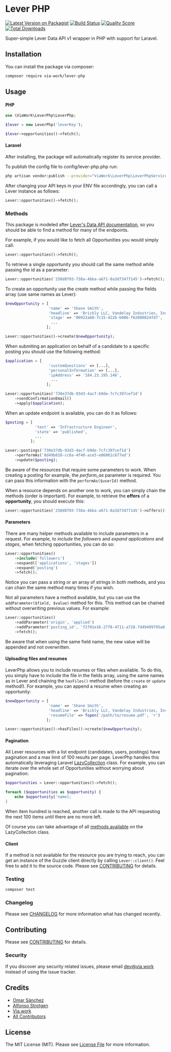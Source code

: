 # Lever PHP

[![Latest Version on Packagist](https://img.shields.io/packagist/v/via-work/lever-php?style=flat-square)](https://packagist.org/packages/via-work/lever-php)
[![Build Status](https://img.shields.io/travis/via-work/lever-php/master.svg?style=flat-square)](https://travis-ci.org/via-work/lever-php)
[![Quality Score](https://img.shields.io/scrutinizer/g/via-work/lever-php.svg?style=flat-square)](https://scrutinizer-ci.com/g/via-work/lever-php)
[![Total Downloads](https://img.shields.io/packagist/dt/via-work/lever-php.svg?style=flat-square)](https://packagist.org/packages/via-work/lever-php)

Super-simple Lever Data API v1 wrapper in PHP with support for Laravel.

## Installation

You can install the package via composer:

```bash
composer require via-work/lever-php
```

## Usage

#### PHP

``` php
use \ViaWork\LeverPhp\LeverPhp;

$lever = new LeverPhp('leverKey');

$lever->opportunities()->fetch();

```

#### Laravel

After installing, the package will automatically register its service provider.

To publish the config file to config/lever-php.php run:

``` bash
php artisan vendor:publish --provider="ViaWork\LeverPhp\LeverPhpServiceProvider"
```

After changing your API keys in your ENV file accordingly, you can call a Lever instance as follows:

``` php
Lever::opportunities()->fetch();
```

### Methods

This package is modeled after [Lever's Data API documentation](https://hire.lever.co/developer/documentation), so you should be able to find a method for many of the endpoints.

For example, if you would like to fetch all Opportunities you would simply call:
 
 ``` php
 Lever::opportunities()->fetch();
```


To retrieve a single opportunity you should call the same method while passing the id as a parameter: 

``` php
Lever::opportunities('250d8f03-738a-4bba-a671-8a3d73477145')->fetch();
```

To create an opportunity use the create method while passing the fields array (use same names as Lever):

``` php
$newOpportunity = [
                   'name' => 'Shane Smith',
                   'headline' => 'Brickly LLC, Vandelay Industries, Inc, Central Perk',
                   'stage' => '00922a60-7c15-422b-b086-f62000824fd7',
                    ...
                  ];

Lever::opportunities()->create($newOpportunity);
```

When submiting an application on behalf of a candidate to a specific posting you should use the following method:
 
``` php
$application = [
                   'customQuestions' => [...],
                   'personalInformation' => [...],
                   'ipAddress' => '184.23.195.146',
                    ...
                  ];

Lever::opportunities('730e37db-93d3-4acf-b9de-7cfc397cef1d')
    ->sendConfirmationEmail()
    ->apply($application);
```


When an update endpoint is available, you can do it as follows:

``` php
$posting = [
             'text' => 'Infrastructure Engineer',
             'state' => 'published',
             ...
           ];

Lever::postings('730e37db-93d3-4acf-b9de-7cfc397cef1d')
    ->performAs('8d49b010-cc6a-4f40-ace5-e86061c677ed')
    ->update($posting);
```

Be aware of the resources that require some parameters to work. When creating a posting for example, the _perform_as_ parameter is required. You can pass this information with the `performAs($userId)` method.

When a resource depends on another one to work, you can simply chain the methods (order is important). For example, to retrieve the **offers** of a **opportunity**, you should execute this:

``` php
Lever::opportunities('250d8f03-738a-4bba-a671-8a3d73477145')->offers()->fetch();
```



#### Parameters

There are many helper methods available to include parameters in a request. For example, to _include_ the _followers_ and _expand applications_ and _stages_, when fetching opportunities, you can do so:

```php
Lever::opportunities()
    ->include('followers')
    ->expand(['applications', 'stages'])
    ->expand('posting')
    ->fetch();
```

Notice you can pass a string or an array of strings in both methods, and you can chain the same method many times if you wish. 

Not all parameters have a method available, but you can use the `addParameter($field, $value)` method for this. This method can be chained without overwriting previous values. For example:

 ```php
 Lever::opportunities()
     ->addParameter('origin', 'applied')
     ->addParameter('posting_id', 'f2f01e16-27f8-4711-a728-7d49499795a0')
     ->fetch();
 ```
Be aware that when using the same field name, the new value will be appended and not overwritten. 

#### Uploading files and resumes

LeverPhp allows you to include resumes or files when available. To do this, you simply have to include the file in the fields array, using the same names as in Lever and chaining the `hasFiles()` method (before the `create` or `update` method!). For example, you can append a resume when creating an opportunity: 


``` php
$newOpportunity = [
                   'name' => 'Shane Smith',
                   'headline' => 'Brickly LLC, Vandelay Industries, Inc, Central Perk',
                   'resumeFile' => fopen('/path/to/resume.pdf', 'r')
                  ];

Lever::opportunities()->hasFiles()->create($newOpportunity);
```

#### Pagination

All Lever resources with a list endpoint (candidates, users, postings) have pagination and a max limit of 100 results per page. LeverPhp handles this automatically leveraging Laravel [LazyCollection](https://laravel.com/docs/6.x/collections#lazy-collections) class. For example, you can iterate over the whole set of Opportunities without worrying about pagination:

 ``` php
 $opportunities = Lever::opportunities()->fetch();

 foreach ($opportunities as $opportunity) {
     echo $opportunity['name];
 }
``` 

When item hundred is reached, another call is made to the API requesting the next 100 items until there are no more left.

Of course you can take advantage of all [methods available](https://laravel.com/docs/6.x/collections#the-enumerable-contract) on the LazyCollection class. 

#### Client

If a method is not available for the resource you are trying to reach, you can get an instance of the Guzzle client directly by calling `Lever::client()`. Feel free to add it to the source code. Please see [CONTRIBUTING](CONTRIBUTING.md) for details.


### Testing

``` bash
composer test
```

### Changelog

Please see [CHANGELOG](CHANGELOG.md) for more information what has changed recently.

## Contributing


Please see [CONTRIBUTING](CONTRIBUTING.md) for details.

### Security

If you discover any security related issues, please email dev@via.work instead of using the issue tracker.

## Credits

- [Omar Sánchez](https://github.com/omarsancas)
- [Alfonso Strotgen](https://github.com/strotgen)
- [Via.work](https://github.com/via-work)
- [All Contributors](../../contributors)

## License

The MIT License (MIT). Please see [License File](LICENSE.md) for more information.
